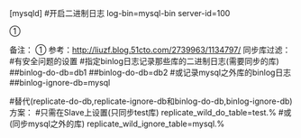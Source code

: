 [mysqld]
#开启二进制日志
log-bin=mysql-bin
server-id=100

①



备注：
①	参考：http://liuzf.blog.51cto.com/2739963/1134797/
同步库过滤：
#有安全问题的设置
#指定binlog日志记录那些库的二进制日志(需要同步的库)
##binlog-do-db=db1
##binlog-do-db=db2
#或记录mysql之外库的binlog日志
##binlog-ignore-db=mysql

#替代(replicate-do-db,replicate-ignore-db和binlog-do-db,binlog-ignore-db)方案：
#只需在Slave上设置(只同步test库)
replicate_wild_do_table=test.%
#或(同步mysql之外的库)
replicate_wild_ignore_table=mysql.%